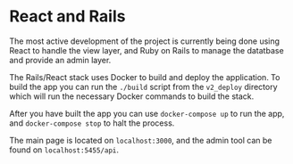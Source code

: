# React and Rails

The most active development of the project is currently being done using React to handle the view layer, and Ruby on Rails to manage the datatbase and provide an admin layer.

The Rails/React stack uses Docker to build and deploy the application. To build the app you can run the `./build` script from the `v2_deploy` directory which will run the necessary Docker commands to build the stack.

After you have built the app you can use `docker-compose up` to run the app, and `docker-compose stop` to halt the process.

The main page is located on `localhost:3000`, and the admin tool can be found on `localhost:5455/api`.
